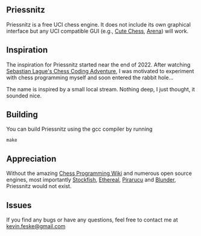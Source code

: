 ## Priessnitz

Priessnitz is a free UCI chess engine. It does not include its own graphical interface but any UCI compatible GUI (e.g., [Cute Chess](https://github.com/cutechess/cutechess), [Arena](http://www.playwitharena.de/)) will work.

## Inspiration

The inspiration for Priessnitz started near the end of 2022. After watching [Sebastian Lague's Chess Coding Adventure](https://www.youtube.com/watch?v=U4ogK0MIzqk), I was motivated to
experiment with chess programming myself and soon entered the rabbit hole...

The name is inspired by a small local stream. Nothing deep, I just thought, it sounded nice.

## Building

You can build Priessnitz using the gcc compiler by running
```
make
```

## Appreciation
Without the amazing [Chess Programming Wiki](https://www.chessprogramming.org/Main_Page) and numerous open source engines,
most importantly [Stockfish](https://github.com/official-stockfish/Stockfish/tree/master), [Ethereal](https://github.com/AndyGrant/Ethereal/tree/master), 
[Pirarucu](https://github.com/ratosh/pirarucu) and [Blunder](https://github.com/deanmchris/blunder/tree/main),
Priessnitz would not exist.

## Issues

If you find any bugs or have any questions, feel free to contact me at kevin.feske@gmail.com
